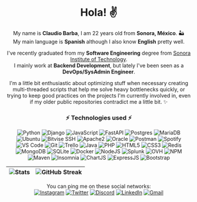 <div align="center"><h1>Hola! ✌</h1>

My name is __Claudio Barba__, I am 22 years old from __Sonora, México__. 🏜  
My main language is __Spanish__ although I also know __English__ pretty well.  

I've recently graduated from my __Software Engineering__ degree from [Sonora Institute of Technology](https://www.itson.mx/).  
I mainly work at __Backend Development__, but lately I've been seen as a __DevOps/SysAdmin Engineer__.  

I'm a little bit enthusiastic about optimizing stuff when necessary creating multi-threaded scripts that help me solve heavy bottlenecks quickly, or trying to keep good practices on the projects I'm currently involved in, even if my older public repositories contradict me a little bit. ✨  

### ⚡ Technologies used ⚡

![Python](https://img.shields.io/badge/Python-3476a9?style=for-the-badge&logo=python&logoColor=white)
![Django](https://img.shields.io/badge/Django-1ea06e?style=for-the-badge&logo=django&logoColor=white)
![JavaScript](https://img.shields.io/badge/JavaScript-F7DF1C?style=for-the-badge&logo=javascript&logoColor=black)
![FastAPI](https://img.shields.io/badge/FastAPI-009688?style=for-the-badge&logo=fastapi&logoColor=white)
![Postgres](https://img.shields.io/badge/Postgres-316192?style=for-the-badge&logo=postgresql&logoColor=white)
![MariaDB](https://img.shields.io/badge/MariaDB-1c6db4?style=for-the-badge&logo=mariadb&logoColor=white)
![Ubuntu](https://img.shields.io/badge/Ubuntu-E95420?style=for-the-badge&logo=ubuntu&logoColor=white)
![Bitvise SSH](https://img.shields.io/badge/Bitvise_SSH_Client-2185D0?style=for-the-badge&logo=google-cloud&logoColor=white)
![Apache2](https://img.shields.io/badge/Apache2-D42029?style=for-the-badge&logo=apache&logoColor=white)
![Oracle](https://img.shields.io/badge/Oracle_Cloud-F80000?style=for-the-badge&logo=oracle&logoColor=white)
![Postman](https://img.shields.io/badge/Postman-FF6C37?style=for-the-badge&logo=postman&logoColor=white)
![Spotify](https://img.shields.io/badge/Spotify-1ED760?style=for-the-badge&logo=spotify&logoColor=white)
![VS Code](https://img.shields.io/badge/VSCode-007ACC?style=for-the-badge&logo=visual-studio-code&logoColor=white)
![Git](https://img.shields.io/badge/Git-F05032?style=for-the-badge&logo=git&logoColor=white)
![Trello](https://img.shields.io/badge/Trello-026AA7?style=for-the-badge&logo=Trello&logoColor=white)
![Java](https://img.shields.io/badge/Java-ED2025?style=for-the-badge&logo=ORACLE&logoColor=white)
![PHP](https://img.shields.io/badge/PHP-7175aa?style=for-the-badge&logo=php&logoColor=white)
![HTML5](https://img.shields.io/badge/HTML5-E44D27?style=for-the-badge&logo=html5&logoColor=white)
![CSS3](https://img.shields.io/badge/CSS3-1572B6?style=for-the-badge&logo=css3&logoColor=white)
![Redis](https://img.shields.io/badge/Redis-DD0031?style=for-the-badge&logo=redis&logoColor=white)
![MongoDB](https://img.shields.io/badge/MongoDB-4ea94b?style=for-the-badge&logo=mongodb&logoColor=white)
![SQLite](https://img.shields.io/badge/SQLite-0f79c4?style=for-the-badge&logo=sqlite&logoColor=white)
![Docker](https://img.shields.io/badge/Docker-0db7ed?style=for-the-badge&logo=docker&logoColor=white)
![NodeJS](https://img.shields.io/badge/NodeJS-98729?style=for-the-badge&logo=node.js&logoColor=white)
![Splunk](https://img.shields.io/badge/Splunk-6ca74a?style=for-the-badge&logo=splunk&logoColor=white)
![OVH](https://img.shields.io/badge/OVH-123F6D?style=for-the-badge&logo=ovh&logoColor=white)
![NPM](https://img.shields.io/badge/NPM-red.svg?style=for-the-badge&logo=npm&logoColor=white)
![Maven](https://img.shields.io/badge/Maven-C71A36?style=for-the-badge&logo=Apache%20Maven&logoColor=white)
![Insomnia](https://img.shields.io/badge/Insomnia-5400c9?style=for-the-badge&logo=insomnia&logoColor=white)
![ChartJS](https://img.shields.io/badge/ChartJS-F5788D.svg?style=for-the-badge&logo=chart.js&logoColor=white)
![ExpressJS](https://img.shields.io/badge/ExpressJS-404d59?style=for-the-badge&logo=express&logoColor=white)
![Bootstrap](https://img.shields.io/badge/Bootstrap-563D7C?style=for-the-badge&logo=bootstrap&logoColor=white)

| ![Stats](https://github-readme-stats.vercel.app/api?username=claudiobo&count_private=true&show_icons=true&include_all_commits=true&theme=monokai&hide_border=true&bg_color=0D1117) | ![GitHub Streak](http://github-readme-streak-stats.herokuapp.com?user=claudiobo&theme=github-dark-blue&hide_border=true) | 
| - | - |
 
You can ping me on these social networks:  
[![Instagram](https://img.shields.io/badge/-@ClauditoBo-ff69b4?style=for-the-badge&logo=instagram&logoColor=white)](https://instagram.com/clauditobo)
[![Twitter](https://img.shields.io/badge/-@ClauditoBo-1DA1F2?style=for-the-badge&logo=twitter&logoColor=white)](https://twitter.com/clauditobo)
[![Discord](https://img.shields.io/badge/-Kledioz%236723-7289da?style=for-the-badge&logo=Discord&logoColor=white)](https://discordapp.com/users/268557885980672001)
[![LinkedIn](https://img.shields.io/badge/-Claudio_Bo-blue?style=for-the-badge&logo=Linkedin&logoColor=white)](https://www.linkedin.com/in/claudio-bo/)
[![Gmail](https://img.shields.io/badge/-claudiobo1122@gmail.com-red?style=for-the-badge&logo=gmail&logoColor=white)](mailto:claudiobo1122@gmail.com)
</p>
